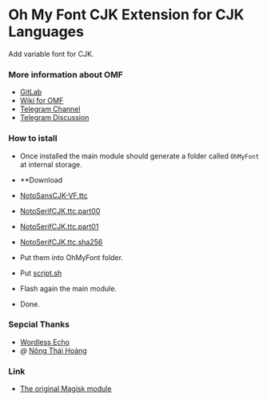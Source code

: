 # Oh My Font CJK Extension for CJK Languages
Add variable font for CJK.

### More information about OMF
- [GitLab](https://gitlab.com/nongthaihoang/oh_my_font)
- [Wiki for OMF](https://gitlab.com/nongthaihoang/oh_my_font/-/wikis/home)
- [Telegram Channel](https://t.me/ohmyfont_channel)
- [Telegram Discussion](https://t.me/ohmyfont)

### How to istall
- Once installed the main module should generate a folder called `OhMyFont` at internal storage.

- **Download
 - [NotoSansCJK-VF.ttc](https://github.com/WordlessEcho/Noto-CJK-VF-Magisk/raw/main/system/fonts/NotoSansCJK-VF.ttc)
 - [NotoSerifCJK.ttc.part00](https://github.com/WordlessEcho/Noto-CJK-VF-Magisk/raw/main/system/fonts/NotoSerifCJK.ttc.part00)
 - [NotoSerifCJK.ttc.part01](https://github.com/WordlessEcho/Noto-CJK-VF-Magisk/raw/main/system/fonts/NotoSerifCJK.ttc.part01)
 - [NotoSerifCJK.ttc.sha256](https://github.com/WordlessEcho/Noto-CJK-VF-Magisk/raw/main/system/fonts/NotoSerifCJK.ttc.sha256)
- Put them into OhMyFont folder.
- Put [script.sh](https://gitlab.com/rodert534/oh_my_font-cjk-vf-extensions/-/raw/master/script.sh?inline=false)
- Flash again the main module.
- Done.

### Sepcial Thanks
- [Wordless Echo](https://github.com/WordlessEcho)
- _@_ [Nông Thái Hoàng](https://t.me/nongthaihoang)

### Link
- [The original Magisk module](https://github.com/WordlessEcho/Noto-CJK-VF-Magisk)
